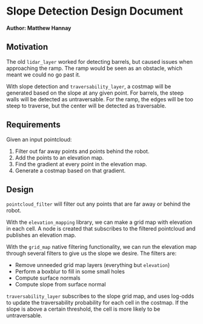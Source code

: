 # Slope Detection Design Document

**Author: Matthew Hannay**

## Motivation
The old `lidar_layer` worked for detecting barrels, but caused issues when approaching the ramp.
The ramp would be seen as an obstacle, which meant we could no go past it.

With slope detection and `traversability_layer`, a costmap will be generated based on the slope at any given point.
For barrels, the steep walls will be detected as untraversable.
For the ramp, the edges will be too steep to traverse, but the center will be detected as traversable.

## Requirements
Given an input pointcloud:
1. Filter out far away points and points behind the robot.
2. Add the points to an elevation map.
3. Find the gradient at every point in the elevation map.
4. Generate a costmap based on that gradient.

## Design

`pointcloud_filter` will filter out any points that are far away or behind the robot.

With the `elevation_mapping` library, we can make a grid map with elevation in each cell. A node is created that
subscribes to the filtered pointcloud and publishes an elevation map.

With the `grid_map` native filtering functionality, we can run the elevation map through several filters to give us
the slope we desire. The filters are:
* Remove unneeded grid map layers (everything but `elevation`)
* Perform a boxblur to fill in some small holes
* Compute surface normals
* Compute slope from surface normal

`traversability_layer` subscribes to the slope grid map, and uses log-odds to update the traversability probability
for each cell in the costmap. If the slope is above a certain threshold, the cell is more likely to be untraversable.
